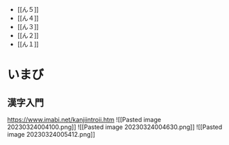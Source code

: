 - [[ん５]]
- [[ん４]]
- [[ん３]]
- [[ん２]]
- [[ん１]]

# いまび
## 漢字入門
https://www.imabi.net/kanjiintroii.htm
![[Pasted image 20230324004100.png]]
![[Pasted image 20230324004630.png]]
![[Pasted image 20230324005412.png]]

